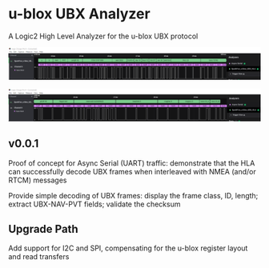 
  # u-blox UBX Analyzer
  
A Logic2 High Level Analyzer for the u-blox UBX protocol

![Screen shot 1](./Screenshot_1.png)

![Screen shot 2](./Screenshot_2.png)

## v0.0.1

Proof of concept for Async Serial (UART) traffic: demonstrate that the HLA can successfully decode UBX frames when interleaved with NMEA (and/or RTCM) messages

Provide simple decoding of UBX frames: display the frame class, ID, length; extract UBX-NAV-PVT fields; validate the checksum

## Upgrade Path

Add support for I2C and SPI, compensating for the u-blox register layout and read transfers
